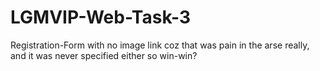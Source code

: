 # LGMVIP-Web-Task-3
Registration-Form
with no image link coz that was pain in the arse really, and it was never specified either so win-win?
